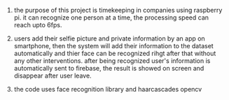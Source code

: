 1. the purpose of this project is timekeeping in companies using raspberry pi. it can recognize one person at a time, the processing speed can reach upto 6fps. 

2. users add their selfie picture and private information by an app on smartphone, then the system will add their information to the dataset automatically and
thier face can be recognized rihgt after that without any other interventions. after being recognized user's information is automatically sent to firebase, 
the result is showed on screen and disappear after user leave.

3. the code uses face recognition library and haarcascades opencv
